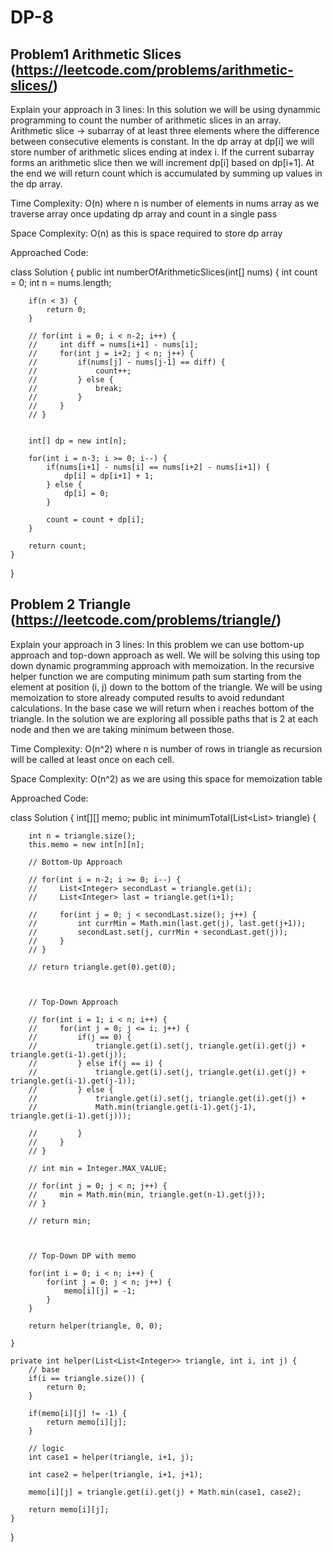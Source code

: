 # DP-8

## Problem1 Arithmetic Slices (https://leetcode.com/problems/arithmetic-slices/)

Explain your approach in 3 lines: In this solution we will be using dynammic programming to count the number of arithmetic slices in an array. Arithmetic slice -> subarray of at least three elements where the difference between consecutive elements is constant. In the dp array at dp[i] we will store number of arithmetic slices ending at index i. If the current subarray forms an arithmetic slice then we will increment dp[i] based on dp[i+1]. At the end we will return count which is accumulated by summing up values in the dp array.

Time Complexity: O(n) where n is number of elements in nums array as we traverse array once updating dp array and count in a single pass

Space Complexity: O(n) as this is space required to store dp array

Approached Code:

class Solution {
    public int numberOfArithmeticSlices(int[] nums) {
        int count = 0;
        int n = nums.length;

        if(n < 3) {
            return 0;
        }

        // for(int i = 0; i < n-2; i++) {
        //     int diff = nums[i+1] - nums[i];
        //     for(int j = i+2; j < n; j++) {
        //         if(nums[j] - nums[j-1] == diff) {
        //             count++;
        //         } else {
        //             break;
        //         }
        //     }
        // }


        int[] dp = new int[n];

        for(int i = n-3; i >= 0; i--) {
            if(nums[i+1] - nums[i] == nums[i+2] - nums[i+1]) {
                dp[i] = dp[i+1] + 1;
            } else {
                dp[i] = 0;
            }

            count = count + dp[i];
        }

        return count;
    }
}



## Problem 2 Triangle (https://leetcode.com/problems/triangle/)

Explain your approach in 3 lines: In this problem we can use bottom-up approach and top-down approach as well. We will be solving this using top down dynamic programming approach with memoization. In the recursive helper function we are computing minimum path sum starting from the element at position (i, j) down to the bottom of the triangle. We will be using memoization to store already computed results to avoid redundant calculations. In the base case we will return when i reaches bottom of the triangle. In the solution we are exploring all possible paths that is 2 at each node and then we are taking minimum between those.

Time Complexity: O(n^2) where n is number of rows in triangle as recursion will be called at least once on each cell.

Space Complexity: O(n^2) as we are using this space for memoization table

Approached Code:

class Solution {
    int[][] memo;
    public int minimumTotal(List<List<Integer>> triangle) {

        int n = triangle.size();
        this.memo = new int[n][n];

        // Bottom-Up Approach

        // for(int i = n-2; i >= 0; i--) {
        //     List<Integer> secondLast = triangle.get(i);
        //     List<Integer> last = triangle.get(i+1);

        //     for(int j = 0; j < secondLast.size(); j++) {
        //         int currMin = Math.min(last.get(j), last.get(j+1));
        //         secondLast.set(j, currMin + secondLast.get(j));
        //     }
        // }

        // return triangle.get(0).get(0);



        // Top-Down Approach

        // for(int i = 1; i < n; i++) {
        //     for(int j = 0; j <= i; j++) {
        //         if(j == 0) {
        //             triangle.get(i).set(j, triangle.get(i).get(j) + triangle.get(i-1).get(j));
        //         } else if(j == i) {
        //             triangle.get(i).set(j, triangle.get(i).get(j) + triangle.get(i-1).get(j-1));
        //         } else {
        //             triangle.get(i).set(j, triangle.get(i).get(j) + 
        //             Math.min(triangle.get(i-1).get(j-1), triangle.get(i-1).get(j)));

        //         }
        //     }
        // }

        // int min = Integer.MAX_VALUE;

        // for(int j = 0; j < n; j++) {
        //     min = Math.min(min, triangle.get(n-1).get(j));
        // }

        // return min;



        // Top-Down DP with memo

        for(int i = 0; i < n; i++) {
            for(int j = 0; j < n; j++) {
                memo[i][j] = -1;
            }
        }

        return helper(triangle, 0, 0);

    }

    private int helper(List<List<Integer>> triangle, int i, int j) {
        // base 
        if(i == triangle.size()) {
            return 0;
        }

        if(memo[i][j] != -1) {
            return memo[i][j];
        }

        // logic
        int case1 = helper(triangle, i+1, j);

        int case2 = helper(triangle, i+1, j+1);

        memo[i][j] = triangle.get(i).get(j) + Math.min(case1, case2);

        return memo[i][j];
    }
}